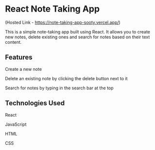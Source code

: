 # React Note Taking App
(Hosted Link - https://note-taking-app-sooty.vercel.app/)

This is a simple note-taking app built using React. It allows you to create new notes, delete existing ones and search for notes based on their text content.

## Features
Create a new note

Delete an existing note by clicking the delete button next to it

Search for notes by typing in the search bar at the top

## Technologies Used
React

JavaScript

HTML

CSS
